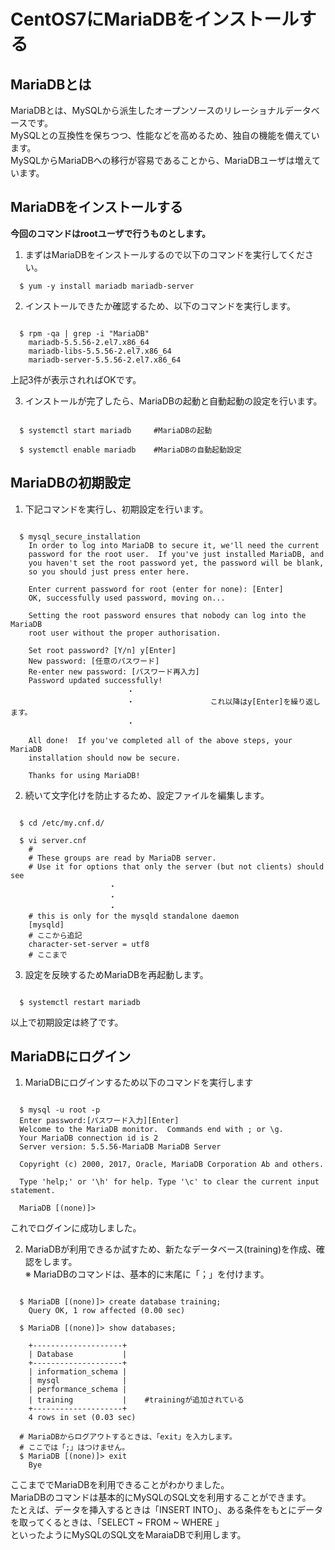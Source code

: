 # CentOS7にMariaDBをインストールする

## MariaDBとは
  MariaDBとは、MySQLから派生したオープンソースのリレーショナルデータベースです。  
  MySQLとの互換性を保ちつつ、性能などを高めるため、独自の機能を備えています。  
  MySQLからMariaDBへの移行が容易であることから、MariaDBユーザは増えています。

## MariaDBをインストールする
  **今回のコマンドはrootユーザで行うものとします。**  
  1. まずはMariaDBをインストールするので以下のコマンドを実行してください。

```
  $ yum -y install mariadb mariadb-server

```

  2. インストールできたか確認するため、以下のコマンドを実行します。

```

  $ rpm -qa | grep -i "MariaDB"
    mariadb-5.5.56-2.el7.x86_64
    mariadb-libs-5.5.56-2.el7.x86_64
    mariadb-server-5.5.56-2.el7.x86_64

```

  上記3件が表示されればOKです。

  3. インストールが完了したら、MariaDBの起動と自動起動の設定を行います。

```

  $ systemctl start mariadb     #MariaDBの起動

  $ systemctl enable mariadb    #MariaDBの自動起動設定

```

## MariaDBの初期設定

  1. 下記コマンドを実行し、初期設定を行います。

```

  $ mysql_secure_installation
    In order to log into MariaDB to secure it, we'll need the current
    password for the root user.  If you've just installed MariaDB, and
    you haven't set the root password yet, the password will be blank,
    so you should just press enter here.

    Enter current password for root (enter for none): [Enter]
    OK, successfully used password, moving on...

    Setting the root password ensures that nobody can log into the MariaDB
    root user without the proper authorisation.

    Set root password? [Y/n] y[Enter]
    New password: [任意のパスワード]
    Re-enter new password: [パスワード再入力]
    Password updated successfully!
                          ・
                          ・                 これ以降はy[Enter]を繰り返します。
                          ・

    All done!  If you've completed all of the above steps, your MariaDB
    installation should now be secure.

    Thanks for using MariaDB!

```

  2. 続いて文字化けを防止するため、設定ファイルを編集します。

```

  $ cd /etc/my.cnf.d/

  $ vi server.cnf
    #
    # These groups are read by MariaDB server.
    # Use it for options that only the server (but not clients) should see
                      ・
                      ・
                      ・
    # this is only for the mysqld standalone daemon
    [mysqld]
    # ここから追記
    character-set-server = utf8
    # ここまで

```

  3. 設定を反映するためMariaDBを再起動します。

```

  $ systemctl restart mariadb

```

以上で初期設定は終了です。

## MariaDBにログイン

 1. MariaDBにログインするため以下のコマンドを実行します

```

  $ mysql -u root -p
  Enter password:[パスワード入力][Enter]
  Welcome to the MariaDB monitor.  Commands end with ; or \g.
  Your MariaDB connection id is 2
  Server version: 5.5.56-MariaDB MariaDB Server

  Copyright (c) 2000, 2017, Oracle, MariaDB Corporation Ab and others.

  Type 'help;' or '\h' for help. Type '\c' to clear the current input statement.

  MariaDB [(none)]>

```
  これでログインに成功しました。

  2. MariaDBが利用できるか試すため、新たなデータベース(training)を作成、確認をします。  
     ※ MariaDBのコマンドは、基本的に末尾に「；」を付けます。

```

  $ MariaDB [(none)]> create database training;
    Query OK, 1 row affected (0.00 sec)

  $ MariaDB [(none)]> show databases;
    
    +--------------------+
    | Database           |
    +--------------------+
    | information_schema |
    | mysql              |
    | performance_schema |
    | training           |    #trainingが追加されている
    +--------------------+
    4 rows in set (0.03 sec)

  # MariaDBからログアウトするときは、「exit」を入力します。
  # ここでは「;」はつけません。
  $ MariaDB [(none)]> exit
    Bye

```

  ここまででMariaDBを利用できることがわかりました。  
  MariaDBのコマンドは基本的にMySQLのSQL文を利用することができます。  
  たとえば、データを挿入するときは「INSERT INTO」、ある条件をもとにデータを取ってくるときは、「SELECT ~ FROM ~ WHERE 」  
  といったようにMySQLのSQL文をMaraiaDBで利用します。